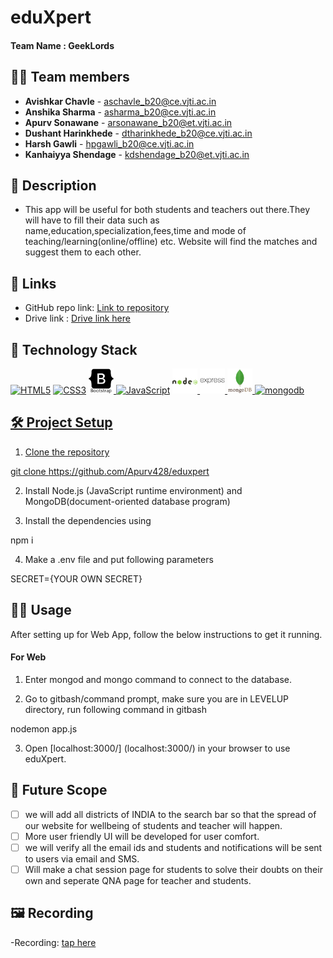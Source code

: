 # **eduXpert**   


#### Team Name : **GeekLords**

## 👩‍💻 Team members

- **Avishkar Chavle** - aschavle_b20@ce.vjti.ac.in
- **Anshika Sharma** - asharma_b20@ce.vjti.ac.in
- **Apurv Sonawane** - arsonawane_b20@et.vjti.ac.in
- **Dushant Harinkhede** - dtharinkhede_b20@ce.vjti.ac.in
- **Harsh Gawli** - hpgawli_b20@ce.vjti.ac.in
- **Kanhaiyya Shendage** - kdshendage_b20@et.vjti.ac.in


## 📝 Description
* This app will be useful for both students and teachers out there.They will have to fill their data such as name,education,specialization,fees,time and mode of teaching/learning(online/offline) etc. Website will find the matches and suggest them to each other.

## 🔗 Links

- GitHub repo link: [Link to repository](https://github.com/Apurv428/eduxpert)
- Drive link : [Drive link here](https://drive.google.com/folderview?id=1G2WvTLHUuoncGxovpKrUMb95g5kaXexA)

## 🤖 Technology Stack

<a href="https://www.w3.org/TR/html5/" title="HTML5"><img src="https://github.com/get-icon/geticon/raw/master/icons/html-5.svg" alt="HTML5" width="40px" height="40px"></a>
<a href="https://www.w3.org/TR/CSS/" title="CSS3"><img src="https://github.com/get-icon/geticon/raw/master/icons/css-3.svg" alt="CSS3" width="40px" height="40px"></a>
<a href="https://getbootstrap.com" target="_blank"> <img src="https://raw.githubusercontent.com/devicons/devicon/master/icons/bootstrap/bootstrap-plain-wordmark.svg" alt="bootstrap" width="40" height="40"/> </a>
<a href="https://developer.mozilla.org/en-US/docs/Web/JavaScript" title="JavaScript"><img src="https://github.com/get-icon/geticon/raw/master/icons/javascript.svg" alt="JavaScript" width="31px" height="31px"></a>
<a href="https://nodejs.org" target="_blank"> <img src="https://raw.githubusercontent.com/devicons/devicon/master/icons/nodejs/nodejs-original-wordmark.svg" alt="nodejs" width="40" height="40"/>
</a> <a href="https://expressjs.com" target="_blank"> <img src="https://raw.githubusercontent.com/devicons/devicon/master/icons/express/express-original-wordmark.svg" alt="express" width="40" height="40"/>
<a href="https://www.mongodb.com/" target="_blank"> <img src="https://raw.githubusercontent.com/devicons/devicon/master/icons/mongodb/mongodb-original-wordmark.svg" alt="mongodb" width="40" height="40"/>
<a href="http://www.passportjs.org/" target="_blank"> <img src="https://miro.medium.com/max/1400/1*B0ZueS6zQg_ZG2d-sxfVQA.jpeg" alt="mongodb" width="40" height="40"/>


## 🛠️ Project Setup

1. Clone the repository


git clone https://github.com/Apurv428/eduxpert


2. Install Node.js (JavaScript runtime environment) and MongoDB(document-oriented database program)

3. Install the dependencies using


npm i

4. Make a .env file and put following parameters


SECRET={YOUR OWN SECRET}


## 🏃‍♀️ Usage

After setting up for Web App, follow the below instructions to get it running.

#### For Web

1. Enter mongod and mongo command to connect to the database.

2. Go to gitbash/command prompt, make sure you are in LEVELUP directory, run following command in gitbash


nodemon app.js


3. Open  [localhost:3000/] (localhost:3000/) in your browser to use eduXpert.

## 🔮 Future Scope

- [ ] we will add all districts of INDIA to the search bar so that the spread of our website for wellbeing of students and teacher will happen.
- [ ] More user friendly UI will be developed for user comfort.
- [ ] we will verify all the email ids and students and notifications will be sent to users via email and SMS.
- [ ] Will make a chat session page for students to solve their doubts on their own and seperate QNA page for teacher and students.

## 🖼 Recording

-Recording: [tap here](https://drive.google.com/folderview?id=1G2WvTLHUuoncGxovpKrUMb95g5kaXexA)
